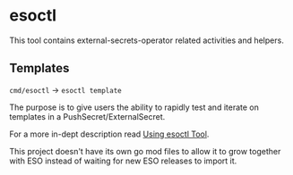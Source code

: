 # esoctl

This tool contains external-secrets-operator related activities and helpers.

## Templates

`cmd/esoctl` -> `esoctl template`

The purpose is to give users the ability to rapidly test and iterate on templates in a PushSecret/ExternalSecret.

For a more in-dept description read [Using esoctl Tool](../../docs/guides/using-esoctl-tool.md).

This project doesn't have its own go mod files to allow it to grow together with ESO instead of waiting for new ESO
releases to import it.
